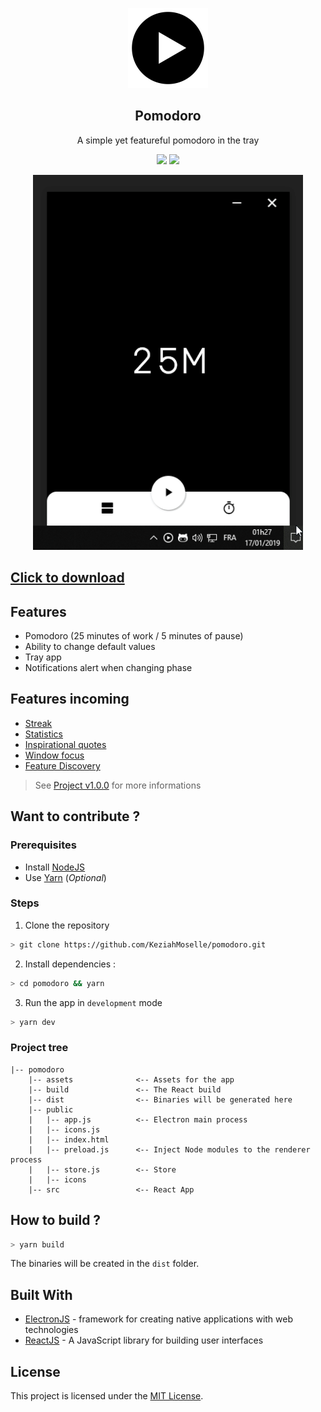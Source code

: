<p align="center">
  <img src="./assets/128x128.png" height="128">
</p>

<h2 align="center">
  Pomodoro
</h2>

<p align="center">
  A simple yet featureful pomodoro in the tray
</p>

<p align="center">
  <img src="https://travis-ci.org/KeziahMoselle/pomodoro.svg?branch=master" />
  <img src="https://ci.appveyor.com/api/projects/status/g8ma19s1fqyv31n5?svg=true" />
</p>

<p align="center">
  <img src="./preview.gif" height="600" />
</p>

## [Click to download](https://github.com/KeziahMoselle/pomodoro/releases/latest)

## Features

- Pomodoro (25 minutes of work / 5 minutes of pause)
- Ability to change default values
- Tray app
- Notifications alert when changing phase

## Features incoming

- [Streak](https://github.com/KeziahMoselle/pomodoro/issues/9)
- [Statistics](https://github.com/KeziahMoselle/pomodoro/issues/12)
- [Inspirational quotes](https://github.com/KeziahMoselle/pomodoro/issues/10)
- [Window focus](https://github.com/KeziahMoselle/pomodoro/issues/11)
- [Feature Discovery](https://github.com/KeziahMoselle/pomodoro/issues/13)

> See [Project v1.0.0](https://github.com/KeziahMoselle/pomodoro/projects/1) for more informations

## Want to contribute ?

### Prerequisites
* Install [NodeJS](https://nodejs.org/en/)
* Use [Yarn](https://yarnpkg.com/) (*Optional*)

### Steps

1. Clone the repository
```sh
> git clone https://github.com/KeziahMoselle/pomodoro.git
```
2. Install dependencies :
```sh
> cd pomodoro && yarn
```
3. Run the app in `development` mode
```sh
> yarn dev
```

### Project tree

```
|-- pomodoro
    |-- assets              <-- Assets for the app
    |-- build               <-- The React build
    |-- dist                <-- Binaries will be generated here
    |-- public
    |   |-- app.js          <-- Electron main process
    |   |-- icons.js
    |   |-- index.html
    |   |-- preload.js      <-- Inject Node modules to the renderer process
    |   |-- store.js        <-- Store
    |   |-- icons
    |-- src                 <-- React App
```

## How to build ?

```sh
> yarn build
```
The binaries will be created in the `dist` folder.

## Built With

* [ElectronJS](https://electronjs.org/) - framework for creating native applications with web technologies
* [ReactJS](https://reactjs.org) - A JavaScript library for building user interfaces


## License

This project is licensed under the [MIT License](LICENSE).
